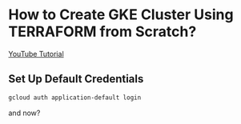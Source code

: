 # How to Create GKE Cluster Using TERRAFORM from Scratch?

[YouTube Tutorial](https://youtu.be/XTcos7s0iDo)

## Set Up Default Credentials
```bash
gcloud auth application-default login
```
and now?